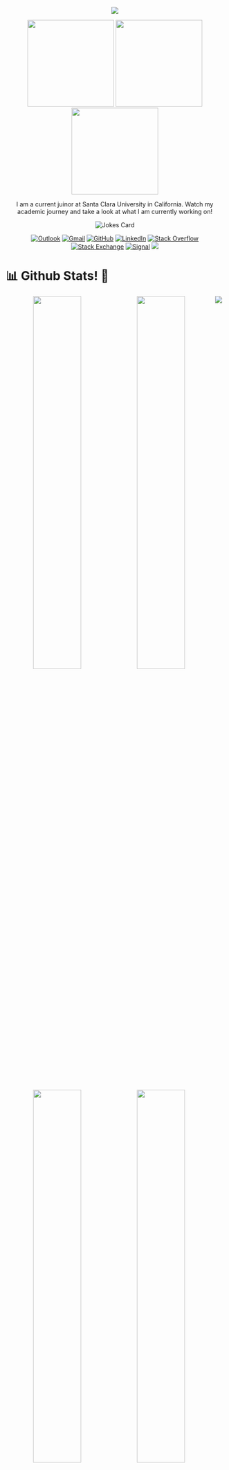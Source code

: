 <p align="center">
  <img src="https://capsule-render.vercel.app/api?text=✨Hi! My name is Marley💫&animation=fadeIn&type=waving&theme=radical&height=100"/>
</p>
<div id = "header" align = "center">
    <img src= "https://media3.giphy.com/media/SUcApSWjPwQMARvcM8/giphy.gif?cid=790b7611526d4cf52814ae817d2ba597a1770abe4c7ec68e&rid=giphy.gif&ct=s" width="200" height="200">
    <img src= "https://media1.giphy.com/media/2xPMQjuxsEFYwlbYWt/giphy.gif?cid=790b76119d89c4f915008b6e61fe9a6645dd411a0aa66047&rid=giphy.gif&ct=s" width="200" height="200">
    <img src= "https://media0.giphy.com/media/HwBlFQZFcAoUcPHZdX/giphy.gif?cid=790b761134047b4b0cb8aa097b476509ca261ad2ddf85c57&rid=giphy.gif&ct=s" width="200" height="200">
    <div>
      <p> I am a current juinor at Santa Clara University in California. Watch my academic journey and take a look at what I am currently working on!</p>
<img src="https://readme-jokes.vercel.app/api?hideBorder&theme=radical" alt="Jokes Card" />
<p align="center">
    <a href="https://github.com/marleyyvon" target="_blank"><img alt="Outlook" src="https://img.shields.io/badge/Microsoft_Outlook-0078D4?style=flat-square&logo=microsoft-outlook&logoColor=white"></a>
    <a href="https://github.com/marleyyvon" target="_blank"><img alt="Gmail" src="https://img.shields.io/badge/Gmail-D14836?style=flat-square&logo=gmail&logoColor=white"></a>
    <a href="https://github.com/marleyyvon" target="_blank"><img alt="GitHub" src="https://img.shields.io/badge/-@marleyyvon-181717?style=flat-square&logo=GitHub&logoColor=white"></a>
    <a href="https://www.linkedin.com/in/marleywill" target="_blank"><img alt="LinkedIn" src="https://img.shields.io/badge/-LinkedIn-0077B5?style=flat-square&logo=Linkedin&logoColor=white"></a>
    <a href="https://stackoverflow.com/" target="_blank"><img alt="Stack Overflow" src="https://img.shields.io/badge/-Stack%20Overflow-FE7A16?style=flat-square&logo=Stack-Overflow&logoColor=white"></a>
    <a href="https://stackexchange.com" target="_blank"><img alt="Stack Exchange" src="https://img.shields.io/badge/-Stack%20Exchange-1E5297?style=flat-square&logo=Stack-Exchange&logoColor=white"></a>
     <a href="https://github.com/marleyyvon" target="_blank"><img alt="Signal" src="https://img.shields.io/badge/Signal-%23039BE5.svg?style=flat-square&logo=Signal&logoColor=white"></a>
     <img src="https://komarev.com/ghpvc/?username=marleyyvon&color=551EB1&style=flat-square&label=Views"></a>
</p>    

<h1 align="left">
  📊 Github Stats! 👾
</h1>
<img align="left" width="47%" src="https://github-readme-stats.vercel.app/api?username=marleyyvon&show_icons=true&theme=radical" />
<img align="left" width="47%" src="http://github-readme-streak-stats.herokuapp.com?user=marleyyvon&theme=radical&include_all_commits=true&count_private=true&date_format=M%20j%5B%2C%20Y%5D" />
</a>
<img align="left" width="47%" src="https://github-readme-stats.vercel.app/api/top-langs/?username=marleyyvon&theme=radical&langs_count=6&layout=compact" />
<img align="left" width="47%" src="https://quotes-github-readme.vercel.app/api?type=horizontal&theme=radical" />
</p>
<p align="center">
  <img src="https://capsule-render.vercel.app/api?type=waving&theme=radical&height=100&section=footer"/>
</p>   

